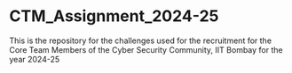# CTM_Assignment_2024-25
This is the repository for the challenges used for the recruitment for the Core Team Members of the Cyber Security Community, IIT Bombay for the year 2024-25

